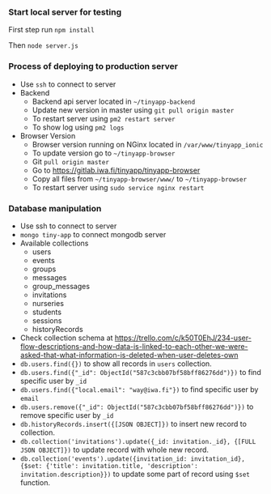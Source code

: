 ### Start local server for testing
First step run `npm install`

Then `node server.js`



### Process of deploying to production server
- Use `ssh` to connect to server
- Backend
    * Backend api server located in `~/tinyapp-backend`
    * Update new version in master using `git pull origin master`
    * To restart server using  `pm2 restart server`
    * To show log using `pm2 logs`
- Browser Version
    * Browser version running on NGinx located in `/var/www/tinyapp_ionic`
    * To update version go to `~/tinyapp-browser`
    * Git `pull origin master`
    * Go to https://gitlab.iwa.fi/tinyapp/tinyapp-browser
    * Copy all files from `~/tinyapp-browser/www/` to `~/tinyapp-browser`
    * To restart server using `sudo service nginx restart`
    

### Database manipulation

- Use ssh to connect to server
- `mongo tiny-app` to connect mongodb server
- Available collections
    * users
    * events
    * groups
    * messages
    * group_messages
    * invitations
    * nurseries
    * students
    * sessions
    * historyRecords
- Check collection schema at https://trello.com/c/k50T0EhJ/234-user-flow-descriptions-and-how-data-is-linked-to-each-other-we-were-asked-that-what-information-is-deleted-when-user-deletes-own
- `db.users.find({})` to show all records in `users` collection.
- `db.users.find({"_id": ObjectId("587c3cbb07bf58bff86276dd")})` to find specific user by `_id`
- `db.users.find({"local.email": "way@iwa.fi"})` to find specific user by `email`
- `db.users.remove({"_id": ObjectId("587c3cbb07bf58bff86276dd")})` to remove specific user by `_id`
- `db.historyRecords.insert({[JSON OBJECT]})` to insert new record to collection.
- `db.collection('invitations').update({_id: invitation._id}, {[FULL JSON OBJECT]})` to update record with whole new record.
- `db.collection('events').update({invitation_id: invitation_id}, {$set: {'title': invitation.title, 'description': invitation.description}})` to update some part of record using `$set` function.